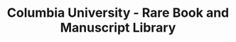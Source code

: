---
layout: repo
title: "Columbia University - Rare Book and Manuscript Library"
id: 21698
permalink: repos/21698/
---